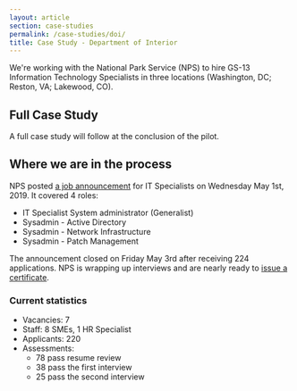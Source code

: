 ```yaml
---
layout: article
section: case-studies
permalink: /case-studies/doi/
title: Case Study - Department of Interior
---
```


We're working with the National Park Service (NPS) to hire GS-13 Information Technology Specialists in three locations (Washington, DC; Reston, VA; Lakewood, CO).

## Full Case Study

A full case study will follow at the conclusion of the pilot.

## Where we are in the process

NPS posted [a job announcement](https://www.usajobs.gov/GetJob/ViewDetails/532244000) for IT Specialists on Wednesday May 1st, 2019. It covered 4 roles:

* IT Specialist System administrator (Generalist)
* Sysadmin - Active Directory
* Sysadmin - Network Infrastructure
* Sysadmin - Patch Management

The announcement closed on Friday May 3rd after receiving 224 applications. NPS is wrapping up interviews and are nearly ready to [issue a certificate](../../hiring-phases/certificate/).

### Current statistics

* Vacancies: 7
* Staff: 8 SMEs, 1 HR Specialist
* Applicants: 220
* Assessments:
    * 78 pass resume review
    * 38 pass the first interview
    * 25 pass the second interview
